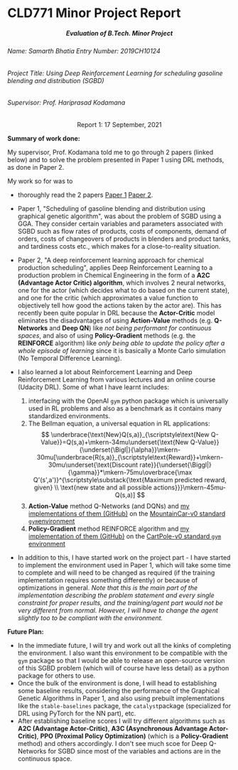 # CLD771 Minor Project Report 

<h5 align='center'>Evaluation of B.Tech. Minor Project</h5>

###### Name: Samarth Bhatia																												  Entry Number: 2019CH10124

###### Project Title: Using Deep Reinforcement Learning for scheduling gasoline blending and distribution (SGBD)

###### Supervisor: Prof. Hariprasad Kodamana

<center> Report 1: 17 September, 2021</center>

**Summary of work done:**

My supervisor, Prof. Kodamana told me to go through 2 papers (linked below) and to solve the problem presented in Paper 1 using DRL methods, as done in Paper 2.

My work so for was to 

- thoroughly read the 2 papers [Paper 1](https://doi.org/10.1016/j.compchemeng.2019.106636) [Paper 2](https://doi.org/10.1016/j.compchemeng.2020.106982). 

- Paper 1, "Scheduling of gasoline blending and distribution using graphical genetic algorithm", was about the problem of SGBD using a GGA. They consider certain variables and parameters associated with SGBD such as flow rates of products, costs of components, demand of orders, costs of changeovers of products in blenders and product tanks, and tardiness costs etc., which makes for a close-to-reality situation.

- Paper 2, "A deep reinforcement learning approach for chemical production scheduling", applies Deep Reinforcement Learning to a production problem in Chemical Engineering in the form of a **A2C (Advantage Actor Critic) algorithm**, which involves 2 neural networks, one for the actor (which decides what to do based on the current state), and one for the critic (which approximates a value function to objectively tell how good the actions taken by the actor are). 
  This has recently been quite popular in DRL because the **Actor-Critic** model eliminates the disadvantages of using **Action-Value** methods (e.g. **Q-Networks** and **Deep QN**) like *not being performant for continuous spaces*, and also of using **Policy-Gradient** methods (e.g. the **REINFORCE** algorithm) like *only being able to update the policy after a whole episode of learning* since it is basically a Monte Carlo simulation (No Temporal Difference Learning). 

- I also learned a lot about Reinforcement Learning and Deep Reinforcement Learning from various lectures and an online course (Udacity DRL). Some of what I have learnt includes:

  1. interfacing with the OpenAI `gym` python package which is universally used in RL problems and also as a benchmark as it contains many standardized environments.
  2. The Bellman equation, a universal equation in RL applications:
  $$
  \underbrace{\text{New}Q(s,a)}_{\scriptstyle\text{New Q-Value}}=Q(s,a)+\mkern-34mu\underset{\text{New Q-Value}}{\underset{\Bigl|}{\alpha}}\mkern-30mu[\underbrace{R(s,a)}_{\scriptstyle\text{Reward}}+\mkern-30mu\underset{\text{Discount rate}}{\underset{\Biggl|}{\gamma}}*\mkern-75mu\overbrace{\max Q'(s',a')}^{\scriptstyle\substack{\text{Maximum predicted reward, given} \\ \text{new state and all possible actions}}}\mkern-45mu-Q(s,a)]
  $$
  3. **Action-Value** method Q-Networks (and DQNs) and [my implementations of them (GitHub)](https://github.com/Plutonium-239/deeprl-in-sgbd) on the [MountainCar-v0 standard `gym`environment](https://gym.openai.com/envs/MountainCar-v0/)
  4. **Policy-Gradient** method REINFORCE algorithm and [my implementation of them (GitHub)](https://github.com/Plutonium-239/deeprl-in-sgbd) on the [CartPole-v0 standard `gym` environment ](https://gym.openai.com/envs/CartPole-v1/)
  
- In addition to this, I have started work on the project part - I have started to implement the environment used in Paper 1, which will take some time to complete and will need to be changed as required (if the training implementation requires something differently) or because of optimizations in general. 
  *Note that this is the main part of the implementation describing the problem statement and every single constraint for proper results, and the training/agent part would not be very different from normal. However, I will have to change the agent slightly too to be compliant with the environment.*

**Future Plan:**

- In the immediate future, I will try and work out all the kinks of completing the environment. I also want this environment to be compatible with the `gym` package so that I would be able to release an open-source version of this SGBD problem (which will of course have less detail) as a python package for others to use. 
- Once the bulk of the environment is done, I will head to establishing some baseline results, considering the performance of the Graphical Genetic Algorithms in Paper 1, and also using prebuilt implementations like the `stable-baselines` package, the `catalyst`package (specialized for DRL using PyTorch for the NN part), etc.
- After establishing baseline scores I will try different algorithms such as **A2C (Advantage Actor-Critic)**, **A3C (Asynchronous Advantage Actor-Critic)**, **PPO (Proximal Policy Optimization)** (which is a **Policy-Gradient** method) and others accordingly. I don't see much scoe for Deep Q-Networks for SGBD since most of the variables and actions are in the continuous space.
